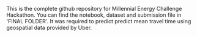 This is the complete github repository for Millennial Energy Challenge Hackathon. You can find the notebook, dataset and submission file in 'FINAL FOLDER'. 
It was required to predict predict mean travel time using geospatial data provided by Uber.
